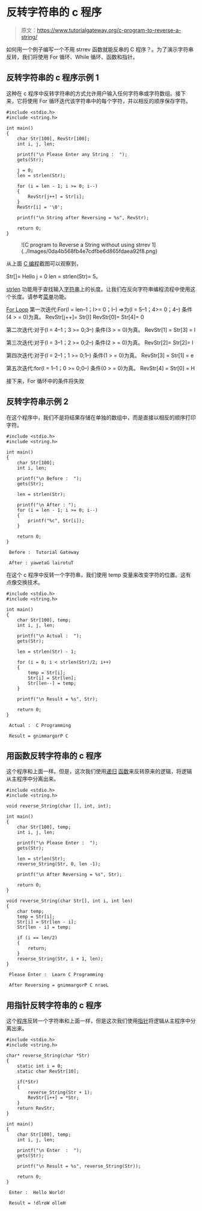 # 反转字符串的 c 程序

> 原文：<https://www.tutorialgateway.org/c-program-to-reverse-a-string/>

如何用一个例子编写一个不用 strrev 函数就能反串的 C 程序？。为了演示字符串反转，我们将使用 For 循环、While 循环、函数和指针。

## 反转字符串的 c 程序示例 1

这种在 c 程序中反转字符串的方式允许用户输入任何字符串或字符数组。接下来，它将使用 For 循环迭代该字符串中的每个字符，并以相反的顺序保存字符。

```
#include <stdio.h>
#include <string.h>

int main()
{
  	char Str[100], RevStr[100];
  	int i, j, len;

  	printf("\n Please Enter any String :  ");
  	gets(Str);

  	j = 0;
  	len = strlen(Str);

  	for (i = len - 1; i >= 0; i--)
  	{
  		RevStr[j++] = Str[i];
  	}
  	RevStr[i] = '\0';

  	printf("\n String after Reversing = %s", RevStr);

  	return 0;
}
```

<figure class="wp-block-image">![C program to Reverse a String without using strrev 1](../Images/0da4b568fb4e7cdfbe6d865fdaea92f8.png)</figure>

从上面 [C 编程](https://www.tutorialgateway.org/c-programming/)截图可以观察到，

Str[]= Hello
j = 0
len = strlen(Str)= 5。

[strlen](https://www.tutorialgateway.org/c-program-to-find-length-of-a-string/) 功能用于查找输入[字符串](https://www.tutorialgateway.org/c-string/)上的长度。让我们在反向字符串编程流程中使用这个长度。请参考[菜单](https://www.tutorialgateway.org/strrev-in-c-programming/)功能。

[For Loop](https://www.tutorialgateway.org/for-loop-in-c-programming/) 第一次迭代:For(I = len–1；I>= 0；I–)
=>为(I = 5–1；4>= 0；4–)
条件(4 > = 0)为真。
RevStr[j++]= Str[I]
RevStr[0]= Str[4]= 0

第二次迭代:对于(I = 4–1；3 >= 0;3–)
条件(3 > = 0)为真。
RevStr[1] = Str[3] = l

第三次迭代:对于(I = 3–1；2 >= 0;2–)
条件(2 > = 0)为真。
RevStr[2]= Str[2]= l

第四次迭代:对于(I = 2–1；1 >= 0;1–)
条件(1 > = 0)为真。
RevStr[3] = Str[1] = e

第五次迭代:for(I = 1–1；0 >= 0;0–)
条件(0 > = 0)为真。
RevStr[4] = Str[0] = H

接下来，For 循环中的条件将失败

## 反转字符串示例 2

在这个程序中，我们不是将结果存储在单独的数组中，而是直接以相反的顺序打印字符。

```
#include <stdio.h>
#include <string.h>

int main()
{
  	char Str[100];
  	int i, len;

  	printf("\n Before :  ");
  	gets(Str);

  	len = strlen(Str);

 	printf("\n After : "); 
  	for (i = len - 1; i >= 0; i--)
  	{
  		printf("%c", Str[i]);
  	}

  	return 0;
}
```

```
 Before :  Tutorial Gateway

 After : yawetaG lairotuT
```

在这个 c 程序中反转一个字符串，我们使用 temp 变量来改变字符的位置。这有点像交换技术。

```
#include <stdio.h>
#include <string.h>

int main()
{
  	char Str[100], temp;
  	int i, j, len;

  	printf("\n Actual :  ");
  	gets(Str);

  	len = strlen(Str) - 1;

  	for (i = 0; i < strlen(Str)/2; i++)
  	{
  		temp = Str[i];
  		Str[i] = Str[len];
  		Str[len--] = temp;
  	}

  	printf("\n Result = %s", Str);

  	return 0;
}
```

```
 Actual :  C Programming

 Result = gnimmargorP C
```

## 用函数反转字符串的 c 程序

这个程序和上面一样。但是，这次我们使用[递归](https://www.tutorialgateway.org/recursion-in-c/) [函数](https://www.tutorialgateway.org/functions-in-c/)来反转原来的逻辑，将逻辑从主程序中分离出来。

```
#include <stdio.h>
#include <string.h>

void reverse_String(char [], int, int);

int main()
{
  	char Str[100], temp;
  	int i, j, len;

  	printf("\n Please Enter :  ");
  	gets(Str);

  	len = strlen(Str);
  	reverse_String(Str, 0, len -1);

  	printf("\n After Reversing = %s", Str);

  	return 0;
}

void reverse_String(char Str[], int i, int len)
{
	char temp;
	temp = Str[i];
	Str[i] = Str[len - i];
	Str[len - i] = temp;

  	if (i == len/2)
  	{
		return;
  	}
  	reverse_String(Str, i + 1, len);
}
```

```
 Please Enter :  Learn C Programming

 After Reversing = gnimmargorP C nraeL
```

## 用指针反转字符串的 c 程序

这个[程序](https://www.tutorialgateway.org/c-programming-examples/)反转一个字符串和上面一样，但是这次我们使用[指针](https://www.tutorialgateway.org/pointers-in-c/)将逻辑从主程序中分离出来。

```
#include <stdio.h>
#include <string.h>

char* reverse_String(char *Str)
{
	static int i = 0;
	static char RevStr[10];

	if(*Str)
	{
		reverse_String(Str + 1);
		RevStr[i++] = *Str;
	}
	return RevStr;
}

int main()
{
  	char Str[100], temp;
  	int i, j, len;

  	printf("\n Enter  :  ");
  	gets(Str);

  	printf("\n Result = %s", reverse_String(Str));

  	return 0;
}
```

```
 Enter :  Hello World!

 Result = !dlroW olleH
```